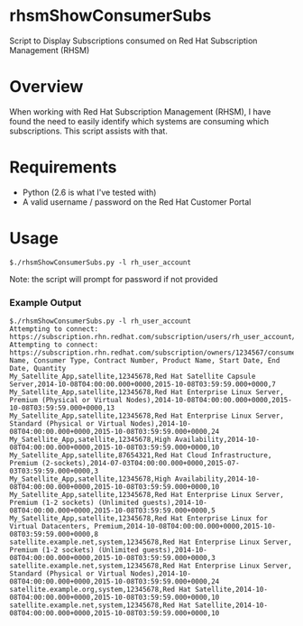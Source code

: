 # rhsmShowConsumerSubs
Script to Display Subscriptions consumed on Red Hat Subscription Management (RHSM)

# Overview

When working with Red Hat Subscription Management (RHSM), I have found the need
to easily identify which systems are consuming which subscriptions. This script assists
with that.

# Requirements

* Python (2.6 is what I've tested with)
* A valid username / password on the Red Hat Customer Portal

# Usage

~~~
$./rhsmShowConsumerSubs.py -l rh_user_account
~~~

Note: the script will prompt for password if not provided

### Example Output

~~~
$./rhsmShowConsumerSubs.py -l rh_user_account
Attempting to connect: https://subscription.rhn.redhat.com/subscription/users/rh_user_account/owners/
Attempting to connect: https://subscription.rhn.redhat.com/subscription/owners/1234567/consumers/
Name, Consumer Type, Contract Number, Product Name, Start Date, End Date, Quantity
My_Satellite_App,satellite,12345678,Red Hat Satellite Capsule Server,2014-10-08T04:00:00.000+0000,2015-10-08T03:59:59.000+0000,7
My_Satellite_App,satellite,12345678,Red Hat Enterprise Linux Server, Premium (Physical or Virtual Nodes),2014-10-08T04:00:00.000+0000,2015-10-08T03:59:59.000+0000,13
My_Satellite_App,satellite,12345678,Red Hat Enterprise Linux Server, Standard (Physical or Virtual Nodes),2014-10-08T04:00:00.000+0000,2015-10-08T03:59:59.000+0000,24
My_Satellite_App,satellite,12345678,High Availability,2014-10-08T04:00:00.000+0000,2015-10-08T03:59:59.000+0000,10
My_Satellite_App,satellite,87654321,Red Hat Cloud Infrastructure, Premium (2-sockets),2014-07-03T04:00:00.000+0000,2015-07-03T03:59:59.000+0000,3
My_Satellite_App,satellite,12345678,High Availability,2014-10-08T04:00:00.000+0000,2015-10-08T03:59:59.000+0000,10
My_Satellite_App,satellite,12345678,Red Hat Enterprise Linux Server, Premium (1-2 sockets) (Unlimited guests),2014-10-08T04:00:00.000+0000,2015-10-08T03:59:59.000+0000,5
My_Satellite_App,satellite,12345678,Red Hat Enterprise Linux for Virtual Datacenters, Premium,2014-10-08T04:00:00.000+0000,2015-10-08T03:59:59.000+0000,8
satellite.example.net,system,12345678,Red Hat Enterprise Linux Server, Premium (1-2 sockets) (Unlimited guests),2014-10-08T04:00:00.000+0000,2015-10-08T03:59:59.000+0000,3
satellite.example.net,system,12345678,Red Hat Enterprise Linux Server, Standard (Physical or Virtual Nodes),2014-10-08T04:00:00.000+0000,2015-10-08T03:59:59.000+0000,24
satellite.example.org,system,12345678,Red Hat Satellite,2014-10-08T04:00:00.000+0000,2015-10-08T03:59:59.000+0000,10
satellite.example.net,system,12345678,Red Hat Satellite,2014-10-08T04:00:00.000+0000,2015-10-08T03:59:59.000+0000,10
~~~
